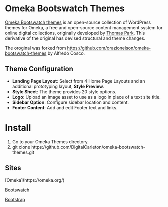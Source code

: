Omeka Bootswatch Themes
=======================
<a href="https://github.com/thomaspark/bootswatch">Omeka Bootswatch themes</a> is an open-source collection of WordPress themes for Omeka, a free and open-source content management system for online digital collections, originally developed by <a href="https://thomaspark.co/">Thomas Park</a>. This derivative of the original has devised structural and theme changes.

The oroginal was forked from https://github.com/orazionelson/omeka-bootswatch-themes
by Alfredo Cosco.

<h2>Theme Configuration</h2>
<ul>
<li><b>Landing Page Layout</b>: Select from 4 Home Page Layouts and an additional prototyping layout, <b>Style Preview</b>.</li>
<li><b>Style Sheet</b>: The theme provides 20 style options.</li>
<li><b>Logo</b>: Upload an image asset to use as a logo in place of a text site title.</li>
<li><b>Sidebar Option</b>: Configure sidebar location and content.</li>
<li><b>Footer Content</b>: Add and edit Footer text and links.</li>
</ul>

<h1>Install</h1>
<ol>
<li>Go to your Omeka Themes directory.</li>
<li>git clone https://github.com/DigitalCarleton/omeka-bootswatch-themes.git</li>
</ol>

<h2>Sites</h2>
[Omeka](https://omeka.org/)

[Bootswatch](https://bootswatch.com/)

[Bootstrap](https://getbootstrap.com/)
